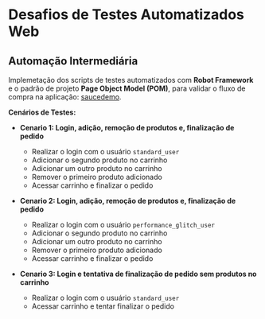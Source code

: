 # Desafios de Testes Automatizados Web

## Automação Intermediária

Implemetação dos scripts de testes automatizados com **Robot Framework** e o padrão de projeto **Page Object Model (POM)**, para validar o fluxo de compra na aplicação: [saucedemo](https://www.saucedemo.com/).

**Cenários de Testes:**

- **Cenario 1: Login, adição, remoção de produtos e, finalização de pedido**  
  - Realizar o login com o usuário `standard_user`
  - Adicionar o segundo produto no carrinho
  - Adicionar um outro produto no carrinho
  - Remover o primeiro produto adicionado
  - Acessar carrinho e finalizar o pedido

- **Cenario 2: Login, adição, remoção de produtos e, finalização de pedido**  
  - Realizar o login com o usuário `performance_glitch_user`
  - Adicionar o segundo produto no carrinho
  - Adicionar um outro produto no carrinho
  - Remover o primeiro produto adicionado
  - Acessar carrinho e finalizar o pedido


- **Cenario 3: Login e tentativa de finalização de pedido sem produtos no carrinho**  
  - Realizar o login com o usuário `standard_user`
  - Acessar carrinho e tentar finalizar o pedido
